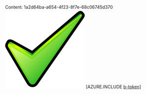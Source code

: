 Content: 1a2d64ba-a654-4f23-8f7e-68c06745d370![image](61654251-9ae6-43c2-a6f1-6a10ae4d88aa.png)
[AZURE.INCLUDE [b-token](e9365004-17b2-4b59-863f-e3902c23be0d.md)]
